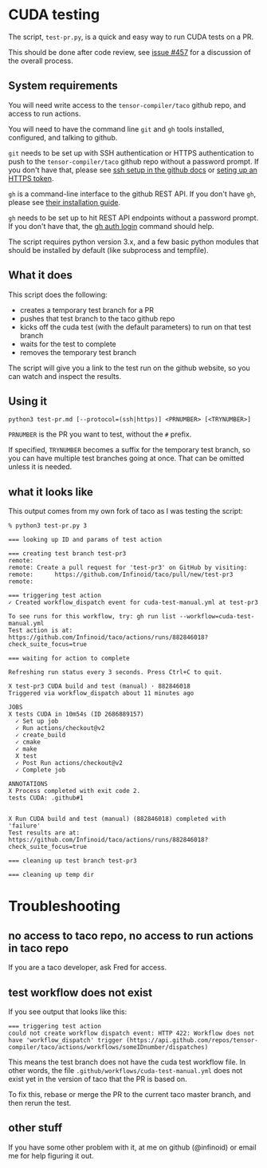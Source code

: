 # CUDA testing

The script, `test-pr.py`, is a quick and easy way to run CUDA tests on a PR.

This should be done after code review, see [issue #457](https://github.com/tensor-compiler/taco/issues/457) for a discussion of the overall process.

## System requirements

You will need write access to the `tensor-compiler/taco` github repo, and access to run actions.

You will need to have the command line `git` and `gh` tools installed, configured, and talking to github.

`git` needs to be set up with SSH authentication or HTTPS authentication to push to the `tensor-compiler/taco` github repo without a password prompt.  If you don't have that, please see [ssh setup in the github docs](https://docs.github.com/en/github/authenticating-to-github/connecting-to-github-with-ssh) or [seting up an HTTPS token](https://docs.github.com/en/github/authenticating-to-github/keeping-your-account-and-data-secure/creating-a-personal-access-token).

`gh` is a command-line interface to the github REST API.  If you don't have `gh`, please see [their installation guide](https://github.com/cli/cli#installation).

`gh` needs to be set up to hit REST API endpoints without a password prompt.  If you don't have that, the [gh auth login](https://cli.github.com/manual/gh_auth_login) command should help.

The script requires python version 3.x, and a few basic python modules that should be installed by default (like subprocess and tempfile).

## What it does

This script does the following:

* creates a temporary test branch for a PR
* pushes that test branch to the taco github repo
* kicks off the cuda test (with the default parameters) to run on that test branch
* waits for the test to complete
* removes the temporary test branch

The script will give you a link to the test run on the github website, so you can watch and inspect the results.

## Using it

`python3 test-pr.md [--protocol=(ssh|https)] <PRNUMBER> [<TRYNUMBER>]`

`PRNUMBER` is the PR you want to test, without the `#` prefix.

If specified, `TRYNUMBER` becomes a suffix for the temporary test branch, so you can have multiple test branches going at once.  That can be omitted unless it is needed.

## what it looks like

This output comes from my own fork of taco as I was testing the script:

```
% python3 test-pr.py 3

=== looking up ID and params of test action

=== creating test branch test-pr3
remote:
remote: Create a pull request for 'test-pr3' on GitHub by visiting:
remote:      https://github.com/Infinoid/taco/pull/new/test-pr3
remote:

=== triggering test action
✓ Created workflow_dispatch event for cuda-test-manual.yml at test-pr3

To see runs for this workflow, try: gh run list --workflow=cuda-test-manual.yml
Test action is at: https://github.com/Infinoid/taco/actions/runs/882846018?check_suite_focus=true

=== waiting for action to complete

Refreshing run status every 3 seconds. Press Ctrl+C to quit.

X test-pr3 CUDA build and test (manual) · 882846018
Triggered via workflow_dispatch about 11 minutes ago

JOBS
X tests CUDA in 10m54s (ID 2686889157)
  ✓ Set up job
  ✓ Run actions/checkout@v2
  ✓ create_build
  ✓ cmake
  ✓ make
  X test
  ✓ Post Run actions/checkout@v2
  ✓ Complete job

ANNOTATIONS
X Process completed with exit code 2.
tests CUDA: .github#1


X Run CUDA build and test (manual) (882846018) completed with 'failure'
Test results are at: https://github.com/Infinoid/taco/actions/runs/882846018?check_suite_focus=true

=== cleaning up test branch test-pr3

=== cleaning up temp dir

```

# Troubleshooting

## no access to taco repo, no access to run actions in taco repo

If you are a taco developer, ask Fred for access.

## test workflow does not exist

If you see output that looks like this:

```
=== triggering test action
could not create workflow dispatch event: HTTP 422: Workflow does not have 'workflow_dispatch' trigger (https://api.github.com/repos/tensor-compiler/taco/actions/workflows/someIDnumber/dispatches)
```

This means the test branch does not have the cuda test workflow file.  In other words, the file `.github/workflows/cuda-test-manual.yml` does not exist yet in the version of taco that the PR is based on.

To fix this, rebase or merge the PR to the current taco master branch, and then rerun the test.

## other stuff

If you have some other problem with it, at me on github (@infinoid) or email me for help figuring it out.